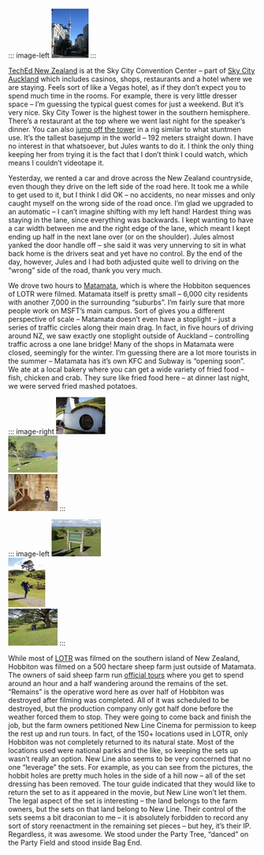 ::: image-left
[![](AlbertParkPDT-4-small.jpg)](AlbertParkPDT-4.jpg)
:::

[TechEd New Zealand](http://www.microsoft.com/nz/teched) is at the Sky City
Convention Center – part of [Sky City
Auckland](http://www.skycityauckland.co.nz/) which includes casinos,
shops, restaurants and a hotel where we are staying. Feels sort of like
a Vegas hotel, as if they don’t expect you to spend much time in the
rooms. For example, there is very little dresser space – I’m guessing
the typical guest comes for just a weekend. But it’s very nice. Sky City
Tower is the highest tower in the southern hemisphere. There’s a
restaurant at the top where we went last night for the speaker’s dinner.
You can also [jump off the tower](http://www.skyjump.co.nz/) in a rig
similar to what stuntmen use. It’s the tallest basejump in the world –
192 meters straight down. I have no interest in that whatsoever, but
Jules wants to do it. I think the only thing keeping her from trying it
is the fact that I don’t think I could watch, which means I couldn’t
videotape it.

Yesterday, we rented a car and drove across the New Zealand countryside,
even though they drive on the left side of the road here. It took me a
while to get used to it, but I think I did OK – no accidents, no near
misses and only caught myself on the wrong side of the road once. I’m
glad we upgraded to an automatic – I can’t imagine shifting with my left
hand! Hardest thing was staying in the lane, since everything was
backwards. I kept wanting to have a car width between me and the right
edge of the lane, which meant I kept ending up half in the next lane
over (or on the shoulder). Jules almost yanked the door handle off – she
said it was very unnerving to sit in what back home is the drivers seat
and yet have no control. By the end of the day, however, Jules and I had
both adjusted quite well to driving on the “wrong” side of the road,
thank you very much.

We drove two hours to [Matamata](http://www.matamata-info.co.nz/), which
is where the Hobbiton sequences of LOTR were filmed. Matamata itself is
pretty small – 6,000 city residents with another 7,000 in the
surrounding “suburbs”. I’m fairly sure that more people work on MSFT’s
main campus. Sort of gives you a different perspective of scale –
Matamata doesn’t even have a stoplight – just a series of traffic
circles along their main drag. In fact, in five hours of driving around
NZ, we saw exactly one stoplight outside of Auckland – controlling
traffic across a one lane bridge! Many of the shops in Matamata were
closed, seemingly for the winter. I’m guessing there are a lot more
tourists in the summer – Matamata has it’s own KFC and Subway is
“opening soon”. We ate at a local bakery where you can get a wide
variety of fried food – fish, chicken and crab. They sure like fried
food here – at dinner last night, we were served fried mashed potatoes.

::: image-right
[![](HobbitonNZT-61-small.jpg)](HobbitonNZT-61.jpg)\
[![](HobbitonNZT-20-small.jpg)](HobbitonNZT-20.jpg)\
[![](HobbitonNZT-85-small.jpg)](HobbitonNZT-85.jpg)
:::

::: image-left
[![](HobbitonNZT-24-small.jpg)](HobbitonNZT-24.jpg)\
[![](HobbitonNZT-55-small.jpg)](HobbitonNZT-55.jpg)\
[![](HobbitonNZT-70-small.jpg)](HobbitonNZT-70.jpg)
:::

While most of [LOTR](http://lordoftherings.net/) was filmed on the
southern island of New Zealand, Hobbiton was filmed on a 500 hectare
sheep farm just outside of Matamata. The owners of said sheep farm run
[official tours](http://www.hobbitontours.com/) where you get to spend
around an hour and a half wandering around the remains of the set.
“Remains” is the operative word here as over half of Hobbiton was
destroyed after filming was completed. All of it was scheduled to be
destroyed, but the production company only got half done before the
weather forced them to stop. They were going to come back and finish the
job, but the farm owners petitioned New Line Cinema for permission to
keep the rest up and run tours. In fact, of the 150+ locations used in
LOTR, only Hobbiton was not completely returned to its natural state.
Most of the locations used were national parks and the like, so keeping
the sets up wasn’t really an option. New Line also seems to be very
concerned that no one “leverage” the sets. For example, as you can see
from the pictures, the hobbit holes are pretty much holes in the side of
a hill now – all of the set dressing has been removed. The tour guide
indicated that they would like to return the set to as it appeared in
the movie, but New Line won’t let them. The legal aspect of the set is
interesting – the land belongs to the farm owners, but the sets on that
land belong to New Line. Their control of the sets seems a bit draconian
to me – it is absolutely forbidden to record any sort of story
reenactment in the remaining set pieces – but hey, it’s their IP.
Regardless, it was awesome. We stood under the Party Tree, “danced” on
the Party Field and stood inside Bag End.
